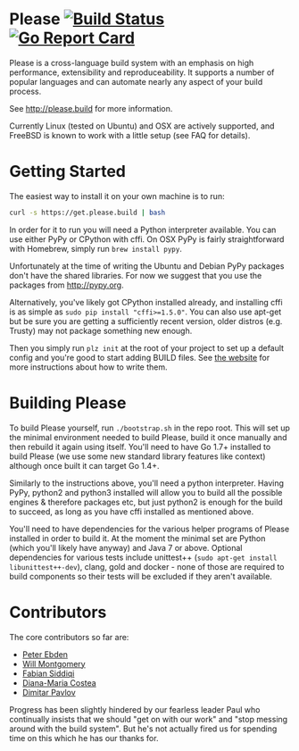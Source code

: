 # Please [![Build Status](https://travis-ci.org/thought-machine/please.svg?branch=master)](https://travis-ci.org/thought-machine/please) [![Go Report Card](https://goreportcard.com/badge/github.com/thought-machine/please)](https://goreportcard.com/report/github.com/thought-machine/please)

Please is a cross-language build system with an emphasis on
high performance, extensibility and reproduceability.
It supports a number of popular languages and can automate
nearly any aspect of your build process.

See http://please.build for more information.

Currently Linux (tested on Ubuntu) and OSX are actively supported,
and FreeBSD is known to work with a little setup (see FAQ for details).


Getting Started
===============

The easiest way to install it on your own machine is to run:
```bash
curl -s https://get.please.build | bash
```
In order for it to run you will need a Python interpreter available.
You can use either PyPy or CPython with cffi. On OSX PyPy is fairly
straightforward with Homebrew, simply run `brew install pypy`.

Unfortunately at the time of writing the Ubuntu and Debian PyPy packages
don't have the shared libraries. For now we suggest that you use the
packages from http://pypy.org.

Alternatively, you've likely got CPython installed already, and installing
cffi is as simple as `sudo pip install "cffi>=1.5.0"`. You can also use
apt-get but be sure you are getting a sufficiently recent version, older
distros (e.g. Trusty) may not package something new enough.

Then you simply run `plz init` at the root of your project to set up
a default config and you're good to start adding BUILD files.
See [the website](http://please.build) for more instructions about
how to write them.


Building Please
===============

To build Please yourself, run `./bootstrap.sh` in the repo root.
This will set up the minimal environment needed to build Please,
build it once manually and then rebuild it again using itself.
You'll need to have Go 1.7+ installed to build Please (we use some
new standard library features like context) although once built it
can target Go 1.4+.

Similarly to the instructions above, you'll need a python interpreter.
Having PyPy, python2 and python3 installed will allow you to build
all the possible engines & therefore packages etc, but just python2
is enough for the build to succeed, as long as you have cffi installed
as mentioned above.

You'll need to have dependencies for the various helper programs
of Please installed in order to build it. At the moment the minimal
set are Python (which you'll likely have anyway) and Java 7 or above.
Optional dependencies for various tests include unittest++
(`sudo apt-get install libunittest++-dev`), clang, gold and docker - none
of those are required to build components so their tests will be excluded
if they aren't available.


Contributors
============

The core contributors so far are:
 * [Peter Ebden](https://github.com/peterebden)
 * [Will Montgomery](https://github.com/csdigi)
 * [Fabian Siddiqi](https://github.com/FS89)
 * [Diana-Maria Costea](https://github.com/dianacostea)
 * [Dimitar Pavlov](https://github.com/dimpavloff)

Progress has been slightly hindered by our fearless leader Paul
who continually insists that we should "get on with our work" and
"stop messing around with the build system". But he's not actually
fired us for spending time on this which he has our thanks for.
